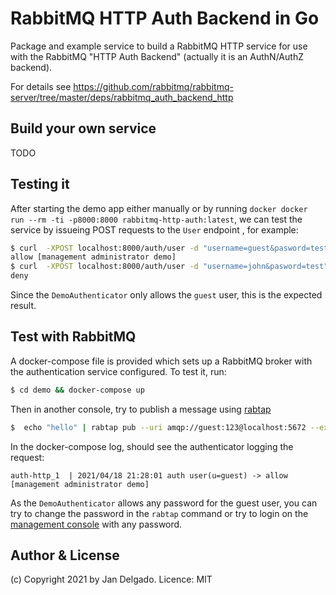 # RabbitMQ HTTP Auth Backend in Go

Package and example service to build a RabbitMQ HTTP service for use with
the RabbitMQ "HTTP Auth Backend" (actually it is an AuthN/AuthZ backend).

For details see https://github.com/rabbitmq/rabbitmq-server/tree/master/deps/rabbitmq_auth_backend_http

## Build your own service

TODO

## Testing it

After starting the demo app either manually or by running 
`docker docker run --rm -ti -p8000:8000 rabbitmq-http-auth:latest`, we
can test the service by issueing POST requests to the `User` endpoint , 
for example:

```sh
$ curl  -XPOST localhost:8000/auth/user -d "username=guest&pasword=test"
allow [management administrator demo]
$ curl  -XPOST localhost:8000/auth/user -d "username=john&pasword=test"
deny
```

Since the `DemoAuthenticator` only allows the `guest` user, this is the
expected result.

## Test with RabbitMQ

A docker-compose file is provided which sets up a RabbitMQ broker with the
authentication service configured. To test it, run:

```sh
$ cd demo && docker-compose up
```

Then in another console, try to publish a message using [rabtap](TODO)
```sh
$  echo "hello" | rabtap pub --uri amqp://guest:123@localhost:5672 --exchange amq.topic --routingkey "#"
```

In the docker-compose log, should see the authenticator logging the request:
```
auth-http_1  | 2021/04/18 21:28:01 auth user(u=guest) -> allow [management administrator demo]
```

As the `DemoAuthenticator` allows any password for the guest user, you can 
try to change the password in the `rabtap` command or try to login on the 
[management console](http://localhost:15672) with any password.

## Author & License

(c) Copyright 2021 by Jan Delgado. Licence: MIT

